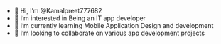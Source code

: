 - 👋 Hi, I’m @Kamalpreet777682
- 👀 I’m interested in Being an IT app developer
- 🌱 I’m currently learning Mobile Application Design and development
- 💞️ I’m looking to collaborate on various app development projects


<!---
Kamalpreet777682/Kamalpreet777682 is a ✨ special ✨ repository because its `README.md` (this file) appears on your GitHub profile.
You can click the Preview link to take a look at your changes.
--->
